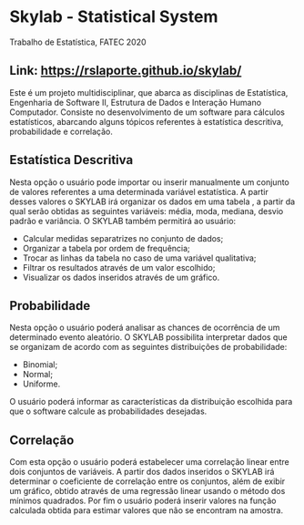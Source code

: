 # Skylab - Statistical System 
Trabalho de Estatística, FATEC 2020

## Link: https://rslaporte.github.io/skylab/

Este é um projeto multidisciplinar, que abarca as disciplinas de Estatística, Engenharia de  Software  II,  Estrutura  de  Dados e  Interação  Humano  Computador.  Consiste  no desenvolvimento de um  software para  cálculos  estatísticos, abarcando alguns tópicos referentes à estatística descritiva,  probabilidade  e  correlação.

## Estatística Descritiva 

Nesta opção o usuário pode importar ou inserir manualmente um conjunto de valores referentes a uma determinada variável estatística. A partir desses valores o SKYLAB irá organizar os dados em uma tabela , a partir da qual serão obtidas as seguintes variáveis: média, moda, mediana, desvio padrão e variância. O SKYLAB também permitirá ao usuário:
- Calcular medidas separatrizes no conjunto de dados;
- Organizar a tabela por ordem de frequência;
- Trocar as linhas da tabela no caso de uma variável qualitativa;
- Filtrar os resultados através de um valor escolhido;
- Visualizar os dados inseridos através de um gráfico.

## Probabilidade
Nesta opção o usuário poderá analisar as chances de ocorrência de um determinado evento aleatório. O SKYLAB possibilita interpretar dados que se organizam de acordo com as seguintes distribuições de probabilidade:
- Binomial;
- Normal;
- Uniforme.

O usuário poderá informar as características da distribuição escolhida para que o software calcule as probabilidades desejadas.

## Correlação

Com esta opção o usuário poderá estabelecer uma correlação linear entre dois conjuntos de variáveis. A partir dos dados inseridos o SKYLAB irá determinar o coeficiente de correlação entre os conjuntos, além de exibir um gráfico, obtido através de uma regressão linear usando o método dos mínimos quadrados. Por fim o usuário poderá inserir valores na função calculada obtida para estimar valores que não se encontram na amostra.
